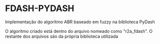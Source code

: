 # FDASH-PYDASH
Implementação do algoritmo ABR baseado em fuzzy na biblioteca PyDash

O algoritmo criado está dentro do arquivo nomeado como "r2a_fdash". O restante dos arquivos são da própria biblioteca utilizada
